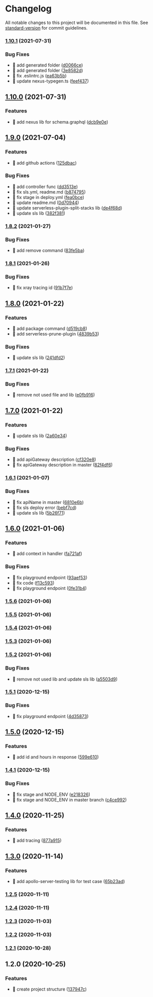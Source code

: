 # Changelog

All notable changes to this project will be documented in this file. See [standard-version](https://github.com/conventional-changelog/standard-version) for commit guidelines.

### [1.10.1](https://github.com/yeukfei02/hacker-news-node-ts-serverless/compare/v1.10.0...v1.10.1) (2021-07-31)


### Bug Fixes

* 🐛 add generated folder ([d0066ce](https://github.com/yeukfei02/hacker-news-node-ts-serverless/commit/d0066cec98286296e9fd36d6b3c1476da7873c38))
* 🐛 add generated folder ([3e8582d](https://github.com/yeukfei02/hacker-news-node-ts-serverless/commit/3e8582deafa85f3c745a30a3896376717a5929c2))
* 🐛 fix .eslintrc.js ([ea63b5b](https://github.com/yeukfei02/hacker-news-node-ts-serverless/commit/ea63b5b7f5ab64ebd2200210032c991ffe44c071))
* 🐛 update nexus-typegen.ts ([feef437](https://github.com/yeukfei02/hacker-news-node-ts-serverless/commit/feef4379c0111e4861213ff2531583839e227254))

## [1.10.0](https://github.com/yeukfei02/hacker-news-node-ts-serverless/compare/v1.9.0...v1.10.0) (2021-07-31)


### Features

* 🎸 add nexus lib for schema.graphql ([dcb9e0e](https://github.com/yeukfei02/hacker-news-node-ts-serverless/commit/dcb9e0e4766ca774b9e3436eb967e7bd7a444385))

## [1.9.0](https://github.com/yeukfei02/hacker-news-node-ts-serverless/compare/v1.8.2...v1.9.0) (2021-07-04)


### Features

* 🎸 add github actions ([125dbac](https://github.com/yeukfei02/hacker-news-node-ts-serverless/commit/125dbac8f52bb97416b26d32b6b61de07c753a35))


### Bug Fixes

* 🐛 add controller func ([dd3513e](https://github.com/yeukfei02/hacker-news-node-ts-serverless/commit/dd3513ecf523c8c14660913420a9c5c1be5fd454))
* 🐛 fix sls.yml, readme.md ([b874795](https://github.com/yeukfei02/hacker-news-node-ts-serverless/commit/b87479534d1874c3cfc487c944fadacd88336ab9))
* 🐛 fix stage in deploy.yml ([fea0bce](https://github.com/yeukfei02/hacker-news-node-ts-serverless/commit/fea0bcedf7f64f280ab52e3f76a7f46de2739922))
* 🐛 update readme.md ([0d70944](https://github.com/yeukfei02/hacker-news-node-ts-serverless/commit/0d709442ae5856357fc67227c2ddfcbb3ee43994))
* 🐛 update serverless-plugin-split-stacks lib ([de4f68d](https://github.com/yeukfei02/hacker-news-node-ts-serverless/commit/de4f68dbeed79fbbc8f76a87fb3fa49daa726d1c))
* 🐛 update sls lib ([382f381](https://github.com/yeukfei02/hacker-news-node-ts-serverless/commit/382f381ca033dd6efdcf132d42f65d295407e5a1))

### [1.8.2](https://github.com/yeukfei02/hacker-news-node-ts-serverless/compare/v1.8.1...v1.8.2) (2021-01-27)


### Bug Fixes

* 🐛 add remove command ([83fe5ba](https://github.com/yeukfei02/hacker-news-node-ts-serverless/commit/83fe5baf7db18b052dafbd770cf2c8e951aa0be7))

### [1.8.1](https://github.com/yeukfei02/hacker-news-node-ts-serverless/compare/v1.8.0...v1.8.1) (2021-01-26)


### Bug Fixes

* 🐛 fix xray tracing id ([91b7f7e](https://github.com/yeukfei02/hacker-news-node-ts-serverless/commit/91b7f7e2c5f017eb15b23e64b7011774ee33298f))

## [1.8.0](https://github.com/yeukfei02/hacker-news-node-ts-serverless/compare/v1.7.1...v1.8.0) (2021-01-22)


### Features

* 🎸 add package command ([d519cb8](https://github.com/yeukfei02/hacker-news-node-ts-serverless/commit/d519cb89fc6f5d856c31098c4c1ef6a874d85d04))
* 🎸 add serverless-prune-plugin ([4839b53](https://github.com/yeukfei02/hacker-news-node-ts-serverless/commit/4839b533cf138eae79e8addc8a71604007d641ea))


### Bug Fixes

* 🐛 update sls lib ([241dfd2](https://github.com/yeukfei02/hacker-news-node-ts-serverless/commit/241dfd2ceb0430a51850bb3d38f03bd655087b9f))

### [1.7.1](https://github.com/yeukfei02/hacker-news-node-ts-serverless/compare/v1.7.0...v1.7.1) (2021-01-22)


### Bug Fixes

* 🐛 remove not used file and lib ([e0fb916](https://github.com/yeukfei02/hacker-news-node-ts-serverless/commit/e0fb916a3de83096752077f13326805fafb793e8))

## [1.7.0](https://github.com/yeukfei02/hacker-news-node-ts-serverless/compare/v1.6.1...v1.7.0) (2021-01-22)


### Features

* 🎸 update sls lib ([2a60e34](https://github.com/yeukfei02/hacker-news-node-ts-serverless/commit/2a60e34c464dc24e8ba74536ee0ca7a1fcb83a5e))


### Bug Fixes

* 🐛 add apiGateway description ([cf320e8](https://github.com/yeukfei02/hacker-news-node-ts-serverless/commit/cf320e8004cbd97edb76a7913d67291c43c8823f))
* 🐛 fix apiGateway description in master ([82f4df6](https://github.com/yeukfei02/hacker-news-node-ts-serverless/commit/82f4df6d5f70ff25af1734e35b64d392bfda0824))

### [1.6.1](https://github.com/yeukfei02/hacker-news-node-ts-serverless/compare/v1.6.0...v1.6.1) (2021-01-07)


### Bug Fixes

* 🐛 fix apiName in master ([6810e6b](https://github.com/yeukfei02/hacker-news-node-ts-serverless/commit/6810e6b7722dee1880ba6b6d425d378d664987bd))
* 🐛 fix sls deploy error ([bebf7cd](https://github.com/yeukfei02/hacker-news-node-ts-serverless/commit/bebf7cdfe760dc74df3fb1c358503eb9a738f8b9))
* 🐛 update sls lib ([5b26f71](https://github.com/yeukfei02/hacker-news-node-ts-serverless/commit/5b26f716974cb576552a9855a9f879e96a80ddc7))

## [1.6.0](https://github.com/yeukfei02/hacker-news-node-ts-serverless/compare/v1.5.6...v1.6.0) (2021-01-06)


### Features

* 🎸 add context in handler ([fa721af](https://github.com/yeukfei02/hacker-news-node-ts-serverless/commit/fa721afac552ab7dda6cd737ce25130e1c3e884f))


### Bug Fixes

* 🐛 fix  playground endpoint ([93aef53](https://github.com/yeukfei02/hacker-news-node-ts-serverless/commit/93aef5327c7d671b5c899440f49a90e087708bac))
* 🐛 fix code ([f13c593](https://github.com/yeukfei02/hacker-news-node-ts-serverless/commit/f13c593a2b77c2c332b210566b6d2fe0182d8327))
* 🐛 fix playground endpoint ([0fe31b4](https://github.com/yeukfei02/hacker-news-node-ts-serverless/commit/0fe31b469e98aabf71f5c25b2c2c7dd3d6c3cc6d))

### [1.5.6](https://github.com/yeukfei02/hacker-news-node-ts-serverless/compare/v1.5.5...v1.5.6) (2021-01-06)

### [1.5.5](https://github.com/yeukfei02/hacker-news-node-ts-serverless/compare/v1.5.4...v1.5.5) (2021-01-06)

### [1.5.4](https://github.com/yeukfei02/hacker-news-node-ts-serverless/compare/v1.5.3...v1.5.4) (2021-01-06)

### [1.5.3](https://github.com/yeukfei02/hacker-news-node-ts-serverless/compare/v1.5.2...v1.5.3) (2021-01-06)

### [1.5.2](https://github.com/yeukfei02/hacker-news-node-ts-serverless/compare/v1.5.1...v1.5.2) (2021-01-06)


### Bug Fixes

* 🐛 remove not used lib and update sls lib ([a5503d9](https://github.com/yeukfei02/hacker-news-node-ts-serverless/commit/a5503d9202a97883aac2b8eabcbb2aee4cc4aa17))

### [1.5.1](https://github.com/yeukfei02/hacker-news-node-ts-serverless/compare/v1.5.0...v1.5.1) (2020-12-15)


### Bug Fixes

* 🐛 fix playground endpoint ([4d35873](https://github.com/yeukfei02/hacker-news-node-ts-serverless/commit/4d3587366a44e92ee03203e6fb822410eb70ef96))

## [1.5.0](https://github.com/yeukfei02/hacker-news-node-ts-serverless/compare/v1.4.1...v1.5.0) (2020-12-15)


### Features

* 🎸 add id and hours in response ([599e610](https://github.com/yeukfei02/hacker-news-node-ts-serverless/commit/599e6103a6a6ae0eb91bdc3a5bcc0a56309a64d0))

### [1.4.1](https://github.com/yeukfei02/hacker-news-node-ts-serverless/compare/v1.4.0...v1.4.1) (2020-12-15)


### Bug Fixes

* 🐛 fix stage and NODE_ENV ([e218326](https://github.com/yeukfei02/hacker-news-node-ts-serverless/commit/e21832664f3999cdcfc414ac034369ba741accfd))
* 🐛 fix stage and NODE_ENV in master branch ([c4ce992](https://github.com/yeukfei02/hacker-news-node-ts-serverless/commit/c4ce992d6e93b7aa3713b4d66d930fae495ed53d))

## [1.4.0](https://github.com/yeukfei02/hacker-news-node-ts-serverless/compare/v1.3.0...v1.4.0) (2020-11-25)


### Features

* 🎸 add tracing ([877a915](https://github.com/yeukfei02/hacker-news-node-ts-serverless/commit/877a915c827ca7233ea85bc2f45a5c6dbbe28ad5))

## [1.3.0](https://github.com/yeukfei02/hacker-news-node-ts-serverless/compare/v1.2.5...v1.3.0) (2020-11-14)


### Features

* 🎸 add apollo-server-testing lib for test case ([65b23ad](https://github.com/yeukfei02/hacker-news-node-ts-serverless/commit/65b23ad7477dba6bcd1f6c51200c2af233494b23))

### [1.2.5](https://github.com/yeukfei02/hacker-news-node-ts-serverless/compare/v1.2.4...v1.2.5) (2020-11-11)

### [1.2.4](https://github.com/yeukfei02/hacker-news-node-ts-serverless/compare/v1.2.3...v1.2.4) (2020-11-11)

### [1.2.3](https://github.com/yeukfei02/hacker-news-node-ts-serverless/compare/v1.2.2...v1.2.3) (2020-11-03)

### [1.2.2](https://github.com/yeukfei02/hacker-news-node-ts-serverless/compare/v1.2.1...v1.2.2) (2020-11-03)

### [1.2.1](https://github.com/yeukfei02/hacker-news-node-ts-serverless/compare/v1.2.0...v1.2.1) (2020-10-28)

## 1.2.0 (2020-10-25)


### Features

* 🎸 create project structure ([137947c](https://github.com/yeukfei02/hacker-news-node-ts-serverless/commit/137947cbf503632b7d8455e9a73437b31c6cf3dd))
